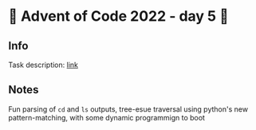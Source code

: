 # 🎄 Advent of Code 2022 - day 5 🎄

## Info

Task description: [link](https://adventofcode.com/2022/day/5)

## Notes

Fun parsing of `cd` and `ls` outputs, tree-esue traversal using python's new pattern-matching, with some dynamic programmign to boot